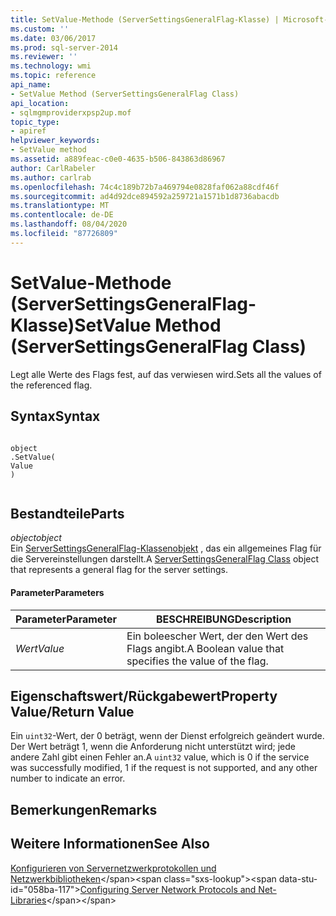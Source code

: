 ```yaml
---
title: SetValue-Methode (ServerSettingsGeneralFlag-Klasse) | Microsoft-Dokumentation
ms.custom: ''
ms.date: 03/06/2017
ms.prod: sql-server-2014
ms.reviewer: ''
ms.technology: wmi
ms.topic: reference
api_name:
- SetValue Method (ServerSettingsGeneralFlag Class)
api_location:
- sqlmgmproviderxpsp2up.mof
topic_type:
- apiref
helpviewer_keywords:
- SetValue method
ms.assetid: a889feac-c0e0-4635-b506-843863d86967
author: CarlRabeler
ms.author: carlrab
ms.openlocfilehash: 74c4c189b72b7a469794e0828faf062a88cdf46f
ms.sourcegitcommit: ad4d92dce894592a259721a1571b1d8736abacdb
ms.translationtype: MT
ms.contentlocale: de-DE
ms.lasthandoff: 08/04/2020
ms.locfileid: "87726809"
---
```

# <a name="setvalue-method-serversettingsgeneralflag-class"></a><span data-ttu-id="058ba-102">SetValue-Methode (ServerSettingsGeneralFlag-Klasse)</span><span class="sxs-lookup"><span data-stu-id="058ba-102">SetValue Method (ServerSettingsGeneralFlag Class)</span></span>
  <span data-ttu-id="058ba-103">Legt alle Werte des Flags fest, auf das verwiesen wird.</span><span class="sxs-lookup"><span data-stu-id="058ba-103">Sets all the values of the referenced flag.</span></span>  
  
## <a name="syntax"></a><span data-ttu-id="058ba-104">Syntax</span><span class="sxs-lookup"><span data-stu-id="058ba-104">Syntax</span></span>  
  
```  
  
object  
.SetValue(  
Value  
)  
  
```  
  
## <a name="parts"></a><span data-ttu-id="058ba-105">Bestandteile</span><span class="sxs-lookup"><span data-stu-id="058ba-105">Parts</span></span>  
 <span data-ttu-id="058ba-106">*object*</span><span class="sxs-lookup"><span data-stu-id="058ba-106">*object*</span></span>  
 <span data-ttu-id="058ba-107">Ein [ServerSettingsGeneralFlag-Klassenobjekt](serversettingsgeneralflag-class.md) , das ein allgemeines Flag für die Servereinstellungen darstellt.</span><span class="sxs-lookup"><span data-stu-id="058ba-107">A [ServerSettingsGeneralFlag Class](serversettingsgeneralflag-class.md) object that represents a general flag for the server settings.</span></span>  
  
#### <a name="parameters"></a><span data-ttu-id="058ba-108">Parameter</span><span class="sxs-lookup"><span data-stu-id="058ba-108">Parameters</span></span>  
  
|<span data-ttu-id="058ba-109">Parameter</span><span class="sxs-lookup"><span data-stu-id="058ba-109">Parameter</span></span>|<span data-ttu-id="058ba-110">BESCHREIBUNG</span><span class="sxs-lookup"><span data-stu-id="058ba-110">Description</span></span>|  
|---------------|-----------------|  
|<span data-ttu-id="058ba-111">*Wert*</span><span class="sxs-lookup"><span data-stu-id="058ba-111">*Value*</span></span>|<span data-ttu-id="058ba-112">Ein boleescher Wert, der den Wert des Flags angibt.</span><span class="sxs-lookup"><span data-stu-id="058ba-112">A Boolean value that specifies the value of the flag.</span></span>|  
  
## <a name="property-valuereturn-value"></a><span data-ttu-id="058ba-113">Eigenschaftswert/Rückgabewert</span><span class="sxs-lookup"><span data-stu-id="058ba-113">Property Value/Return Value</span></span>  
 <span data-ttu-id="058ba-114">Ein `uint32`-Wert, der 0 beträgt, wenn der Dienst erfolgreich geändert wurde. Der Wert beträgt 1, wenn die Anforderung nicht unterstützt wird; jede andere Zahl gibt einen Fehler an.</span><span class="sxs-lookup"><span data-stu-id="058ba-114">A `uint32` value, which is 0 if the service was successfully modified, 1 if the request is not supported, and any other number to indicate an error.</span></span>  
  
## <a name="remarks"></a><span data-ttu-id="058ba-115">Bemerkungen</span><span class="sxs-lookup"><span data-stu-id="058ba-115">Remarks</span></span>  
  
## <a name="see-also"></a><span data-ttu-id="058ba-116">Weitere Informationen</span><span class="sxs-lookup"><span data-stu-id="058ba-116">See Also</span></span>  
 <span data-ttu-id="058ba-117">[Konfigurieren von Servernetzwerkprotokollen und Netzwerkbibliotheken](https://msdn.microsoft.com/library/ms177485\(v=sql.100\).aspx)</span><span class="sxs-lookup"><span data-stu-id="058ba-117">[Configuring Server Network Protocols and Net-Libraries](https://msdn.microsoft.com/library/ms177485\(v=sql.100\).aspx)</span></span>  
  
  
